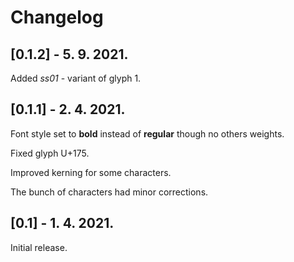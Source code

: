 # Changelog


## [0.1.2] - 5. 9. 2021.

Added *ss01* - variant of glyph 1.

## [0.1.1] - 2. 4. 2021.

Font style set to **bold** instead of **regular** though no others weights.

Fixed glyph U+175.

Improved kerning for some characters.

The bunch of characters had minor corrections.

## [0.1] - 1. 4. 2021.

Initial release.
